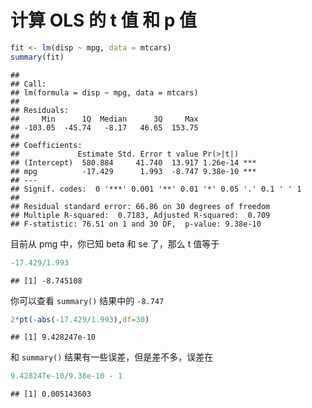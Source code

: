 计算 OLS 的 t 值 和 p 值
================

``` r
fit <- lm(disp ~ mpg, data = mtcars)
summary(fit)
```

    ## 
    ## Call:
    ## lm(formula = disp ~ mpg, data = mtcars)
    ## 
    ## Residuals:
    ##     Min      1Q  Median      3Q     Max 
    ## -103.05  -45.74   -8.17   46.65  153.75 
    ## 
    ## Coefficients:
    ##             Estimate Std. Error t value Pr(>|t|)    
    ## (Intercept)  580.884     41.740  13.917 1.26e-14 ***
    ## mpg          -17.429      1.993  -8.747 9.38e-10 ***
    ## ---
    ## Signif. codes:  0 '***' 0.001 '**' 0.01 '*' 0.05 '.' 0.1 ' ' 1
    ## 
    ## Residual standard error: 66.86 on 30 degrees of freedom
    ## Multiple R-squared:  0.7183, Adjusted R-squared:  0.709 
    ## F-statistic: 76.51 on 1 and 30 DF,  p-value: 9.38e-10

目前从 pmg 中，你已知 beta 和 se 了，那么 t 值等于

``` r
-17.429/1.993
```

    ## [1] -8.745108

你可以查看 `summary()` 结果中的 `-8.747`

<!-- t 分布是假设更严密的 z 分布，那么这里可以放缩一下，根据 z 分布计算出 p 值 -->

``` r
2*pt(-abs(-17.429/1.993),df=30)
```

    ## [1] 9.428247e-10

和 `summary()` 结果有一些误差，但是差不多，误差在

``` r
9.428247e-10/9.38e-10 - 1
```

    ## [1] 0.005143603
